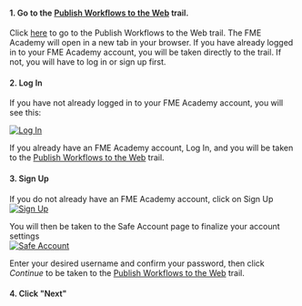 <h4 style=" font-weight: 600; font-style: normal;">1. Go to the <a href="https://safe.my.trailhead.com/en/content/safe/trails/trail-publish-workflows-to-the-web">Publish Workflows to the Web</a> trail.</h4><p style=" font-style: normal; font-weight: 400;">Click <a href="https://safe.my.trailhead.com/en/content/safe/trails/trail-publish-workflows-to-the-web">here</a> to go to the Publish Workflows to the Web trail. The FME Academy will open in a new tab in your browser. If you have already logged in to your FME Academy account, you will be taken directly to the trail. If not, you will have to log in or sign up first.</p><h4 style=" font-weight: 600; font-style: normal;"><a href="https://github.com/safesoftware/strigo-lab-exercises/blob/integrate-data-with-the-fme-platform/log-in-to-academy/exercise.md#2-log-in"></a>2. Log In</h4><p style=" font-style: normal; font-weight: 400;">If you have not already logged in to your FME Academy account, you will see this:</p><p style=" font-style: normal; font-weight: 400;"><a href="https://github.com/safesoftware/strigo-lab-exercises/blob/integrate-data-with-the-fme-platform/log-in-to-academy/log-in.png" rel="noopener noreferrer" target="_blank"><img alt="Log In" class="fr-fic fr-dii fr-draggable" src="https://s3-eu-west-1.amazonaws.com/strigo-exercise-files/uploads%2F1627076191145-1627076191145.png"/></a></p><p style=" font-style: normal; font-weight: 400;">If you already have an FME Academy account, Log In, and you will be taken to the <a href="https://safe.my.trailhead.com/en/content/safe/trails/trail-publish-workflows-to-the-web">Publish Workflows to the Web</a> trail.</p><h4 style=" font-weight: 600; font-style: normal;"><a href="https://github.com/safesoftware/strigo-lab-exercises/blob/integrate-data-with-the-fme-platform/log-in-to-academy/exercise.md#3-sign-up"></a>3. Sign Up</h4><p style=" font-style: normal; font-weight: 400;">If you do not already have an FME Academy account, click on Sign Up<br/><a href="https://github.com/safesoftware/strigo-lab-exercises/blob/integrate-data-with-the-fme-platform/log-in-to-academy/sign-up.png" rel="noopener noreferrer" target="_blank"><img alt="Sign Up" class="fr-fic fr-dii fr-draggable" src="https://s3-eu-west-1.amazonaws.com/strigo-exercise-files/uploads%2F1627076191028-1627076191028.png"/></a></p><p style=" font-style: normal; font-weight: 400;">You will then be taken to the Safe Account page to finalize your account settings<br/><a href="https://github.com/safesoftware/strigo-lab-exercises/blob/integrate-data-with-the-fme-platform/log-in-to-academy/safe-account.png" rel="noopener noreferrer" target="_blank"><img alt="Safe Account" class="fr-fic fr-dii fr-draggable" src="https://s3-eu-west-1.amazonaws.com/strigo-exercise-files/uploads%2F1627076191104-1627076191104.png"/></a></p><p style=" font-style: normal; font-weight: 400;">Enter your desired username and confirm your password, then click <em>Continue</em> to be taken to the <a href="https://safe.my.trailhead.com/en/content/safe/trails/trail-publish-workflows-to-the-web">Publish Workflows to the Web</a> trail.</p><h4 style=" font-weight: 600; font-style: normal;"><a href="https://github.com/safesoftware/strigo-lab-exercises/blob/integrate-data-with-the-fme-platform/log-in-to-academy/exercise.md#4-click-next"></a>4. Click "Next"</h4>
